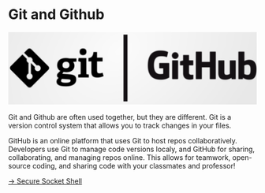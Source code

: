 # Git and Github

![alt text](image.png)

Git and Github are often used together, but they are different. Git is a version control system that allows you to track changes in your files.

GitHub is an online platform that uses Git to host repos collaboratively. Developers use Git to manage code versions localy, and GitHub for sharing, collaborating, and managing repos online. This allows for teamwork, open-source coding, and sharing code with your classmates and professor! 

[-> Secure Socket Shell](/git-github/02_secureSocketShell.md)